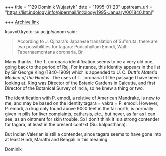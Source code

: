 +++
title = "129 Dominik Wujastyk"
date = "1995-01-23"
upstream_url = "https://list.indology.info/pipermail/indology/1995-January/001840.html"

+++
[Archive link](https://list.indology.info/pipermail/indology/1995-January/001840.html)

ksuvx0.kyoto-su.ac.jp!yanom said:
> 
> According to J. Ojihara's Japanese translation of Su\"sruta,
> there are two possibilities for tagara:
> Podophyllum Emodi, Wall. 
> Tabernaemontana coronaria, Br.

Many thanks.  The T. coronaria identification seems to be a very old
one, going back to the period of Raj.   For instance, this identity
appears in the list by Sir George King (1840-1909) which is appended to
U. C. _Dutt's Materia Medica of the Hindus_.  The uses of T. coronaria
fit the passage I have been looking at.  King was Director of the
Botanic Gardens in Calcutta, and first Director of the Botanical Survey
of India, so he knew a thing or two.

The identification with P. emodi, a relative of American Mandrake,
is new to me, and may be based on the identity tagara = vakra = P.
emodi.  However, P. emodi, a drug only found above 9000 feet in the far
north, is normally given in pills for liver complaints, catharsis, etc.,
but never, as far as I can see, as an ointment for skin trouble.  So I
don't think it is a strong contender for tagara, at least in the present
context (Su. kalpasthana).

But Indian Valerian is still a contender, since tagara seems to have
gone into at least Hindi, Marathi and Bengali in this meaning.

Dominik






